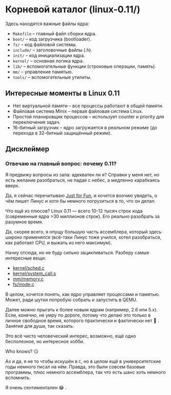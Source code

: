 # Корневой каталог (linux-0.11/)

Здесь находятся важные файлы ядра:

 * `Makefile` – главный файл сборки ядра.
 * `boot/` – код загрузчика (bootloader).
 * `fs/` – код файловой системы.
 * `include/` – заголовочные файлы (.h).
 * `init/` – код инициализации ядра.
 * `kernel/` – основная логика ядра.
 * `lib/` – вспомогательные функции (строковые операции, память).
 * `mm/` – управление памятью.
 * `tools/` – вспомогательные утилиты.

## Интересные моменты в Linux 0.11
 * Нет виртуальной памяти – все процессы работают в общей памяти.
 * Файловая система Minix – первая файловая система Linux.
 * Простой планировщик процессов – использует counter и priority для переключения задач.
 * 16-битный загрузчик – ядро загружается в реальном режиме (до перехода в 32-битный защищённый режим).

## Дисклеймер

### Отвечаю на главный вопрос: почему 0.11?

Я предвижу вопросы из зала: адекватен ли я? Справки у меня нет, но есть желание разобраться, не падая с небес, а медленно карабкаясь вверх.

Да, я сейчас перечитываю [Just for Fun](https://www.amazon.com/Just-Fun-Story-Accidental-Revolutionary/dp/0066620732), и хочется воочию увидеть, о чём пишет Линус и хотя бы немного погрузиться в то, что он делал.

Что ещё из плюсов? Linux 0.11 — всего 10-12 тысяч строк кода (современные ядра >30 миллионов строк). Его реально разобрать за разумное время.

Да, скорее всего, я опущу большую часть ассемблера, который здесь широко применялся (всё-таки Линус тоже учился, хотел разобраться, как работает CPU, и выжать из него максимум).

Начну отсюда, но не буду сильно зацикливаться. Разберу самые интересные вещи:

 * [kernel/sched.c](./kernel/sched.c)
 * [kernel/system_call.s](./kernel/system_call.s)
 * [mm/memory.c](./mm/memory.c)
 * [fs/inode.c](./fs/inode.c)

В целом, хочется понять, как ядро управляет процессами и памятью. Может, ради шутки попробую собрать и запустить в QEMU.

Далее можно прыгать к более новым ядрам (например, 2.6 или 5.x). Если, конечно, не умру по дороге, потому что делаю это только в личное свободное время, которого практически и фактически нет 🥹 . Занятие для души, так сказать.

Это всё чисто человеческий интерес, возможно, ещё одно бесполезное, но интересное хобби.

Who knows? 😏

Ах и да, я не то чтобы искушён в `C`, но в целом ещё в университетские годы немного писал на нём. Правда, это были совсем базовые программы, плюс немного ассемблера, так что есть шанс хоть немного вспомнить.

Я очень сентиментален 😂 .
